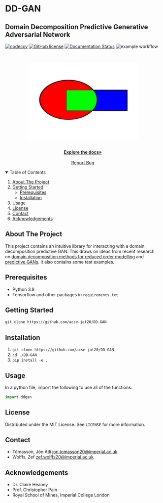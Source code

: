 # DD-GAN

## Domain Decomposition Predictive Generative Adversarial Network

[![codecov](https://codecov.io/gh/acse-jat20/DD-GAN/branch/main/graph/badge.svg?token=1LU7UG5OF9)](https://codecov.io/gh/acse-jat20/DD-GAN)
[![GitHub license](https://img.shields.io/github/license/Naereen/StrapDown.js.svg)](https://github.com/acse-jat20/DD-GAN/main/LICENSE)
[![Documentation Status](https://github.com/acse-jat20/DD-GAN/actions/workflows/docs.yml/badge.svg)](https://github.com/acse-jat20/DD-GAN/blob/main/docs/docs.pdf)
![example workflow](https://github.com/acse-jat20/DD-GAN/actions/workflows/health.yml/badge.svg)

<!-- PROJECT LOGO -->

<br />
<p align="center">
  <a href="https://github.com/acse-jat20/DD-GAN">
    <img src="images/logo.png" alt="Logo" width="360" height="246">
  </a>

<p align="center">
    <br />
    <a href="https://github.com/acse-jat20/DD-GAN/docs"><strong>Explore the docs»</strong></a>
    <br />
    <br />
    <a href="https://github.com/acse-jat20/DD-GAN/issues">Report Bug</a>
  </p>
</p>

<!-- TABLE OF CONTENTS -->

<details open="open">
  <summary>Table of Contents</summary>
  <ol>
    <li>
      <a href="#about-the-project">About The Project</a>
    </li>
    <li>
      <a href="#getting-started">Getting Started</a>
      <ul>
        <li><a href="#prerequisites">Prerequisites</a></li>
        <li><a href="#installation">Installation</a></li>
      </ul>
    </li>
    <li><a href="#usage">Usage</a></li>
    <li><a href="#license">License</a></li>
    <li><a href="#contact">Contact</a></li>
    <li><a href="#acknowledgements">Acknowledgements</a></li>
  </ol>
</details>

<!-- ABOUT THE PROJECT -->

## About The Project

This project contains an intuitive library for interacting with a domain decomposition predictive GAN. This draws on ideas from recent research on [domain decomposition methods for reduced order modelling](https://www.sciencedirect.com/science/article/pii/S0045793019300350) and [predictive GANs](https://arxiv.org/abs/2105.07729). It also contains some test examples. 

<!-- GETTING STARTED -->

## Prerequisites

* Python 3.8
* Tensorflow and other packages in ```requirements.txt```

## Getting Started

```sh
git clone https://github.com/acse-jat20/DD-GAN
```

## Installation

1. ```git clone https://github.com/acse-jat20/DD-GAN```
2. ```cd ./DD-GAN```
3. ```pip install -e .```

<!-- USAGE EXAMPLES -->

## Usage

In a python file, import the following to use all of the functions:

```python
import ddgan
```

<!-- ACKNOWLEDGEMENTS 
_For more information, please refer to the report in this repo_
-->
<!-- LICENSE -->

## License

Distributed under the MIT License. See `LICENSE` for more information.

<!-- CONTACT -->


## Contact

* Tómasson, Jón Atli jon.tomasson20@imperial.ac.uk
* Wolffs, Zef zef.wolffs20@imperial.ac.uk

<!-- ACKNOWLEDGEMENTS -->

## Acknowledgements

* Dr. Claire Heaney
* Prof. Christopher Pain
* Royal School of Mines, Imperial College London

<!-- MARKDOWN LINKS & IMAGES -->

<!-- https://www.markdownguide.org/basic-syntax/#reference-style-links 
[contributors-shield]: https://img.shields.io/github/contributors/acse-2020/group-project-the-uploaders.svg?style=for-the-badge
[contributors-url]: https://github.com/acse-2020/acse-4-x-ray-classification-losslandscape/graphs/contributors
[issues-shield]: https://img.shields.io/github/issues/acse-2020/group-project-the-uploaders.svg?style=for-the-badge
[issues-url]: https://github.com/acse-2020/acse-4-x-ray-classification-losslandscape/issues
[license-shield]: https://img.shields.io/github/license/acse-2020/group-project-the-uploaders.svg?style=for-the-badge
[license-url]: https://github.com/acse-2020/acse-4-x-ray-classification-losslandscape/blob/main/LICENSE.txt
-->
